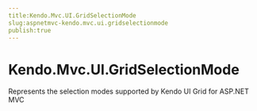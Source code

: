 ```yaml
---
title:Kendo.Mvc.UI.GridSelectionMode
slug:aspnetmvc-kendo.mvc.ui.gridselectionmode
publish:true
---
```


# Kendo.Mvc.UI.GridSelectionMode

Represents the selection modes supported by Kendo UI Grid for ASP.NET MVC